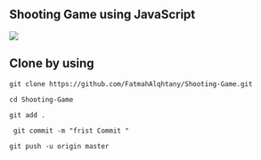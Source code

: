 ## Shooting Game using JavaScript

<img src="https://f.top4top.io/p_1962ebz7t1.gif" >

## Clone by using 

```
git clone https://github.com/FatmahAlqhtany/Shooting-Game.git

cd Shooting-Game

git add .

 git commit -m "frist Commit "

git push -u origin master

```
